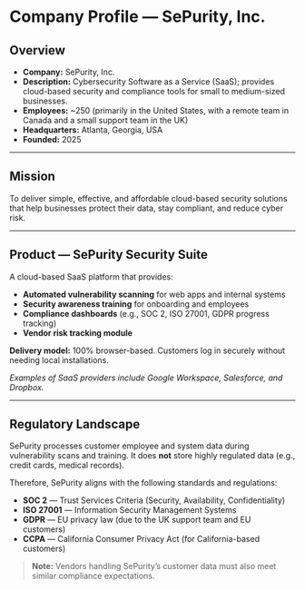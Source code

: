 # Company Profile — SePurity, Inc.

## Overview
- **Company:** SePurity, Inc.  
- **Description:** Cybersecurity Software as a Service (SaaS); provides cloud-based security and compliance tools for small to medium-sized businesses.  
- **Employees:** ~250 (primarily in the United States, with a remote team in Canada and a small support team in the UK)  
- **Headquarters:** Atlanta, Georgia, USA  
- **Founded:** 2025  

---

## Mission
To deliver simple, effective, and affordable cloud-based security solutions that help businesses protect their data, stay compliant, and reduce cyber risk.  

---

## Product — SePurity Security Suite
A cloud-based SaaS platform that provides:  
- **Automated vulnerability scanning** for web apps and internal systems  
- **Security awareness training** for onboarding and employees  
- **Compliance dashboards** (e.g., SOC 2, ISO 27001, GDPR progress tracking)  
- **Vendor risk tracking module**  

**Delivery model:** 100% browser-based. Customers log in securely without needing local installations.  

*Examples of SaaS providers include Google Workspace, Salesforce, and Dropbox.*  

---

## Regulatory Landscape
SePurity processes customer employee and system data during vulnerability scans and training. It does **not** store highly regulated data (e.g., credit cards, medical records).  

Therefore, SePurity aligns with the following standards and regulations:  
- **SOC 2** — Trust Services Criteria (Security, Availability, Confidentiality)  
- **ISO 27001** — Information Security Management Systems  
- **GDPR** — EU privacy law (due to the UK support team and EU customers)  
- **CCPA** — California Consumer Privacy Act (for California-based customers)  

> **Note:** Vendors handling SePurity’s customer data must also meet similar compliance expectations.  

